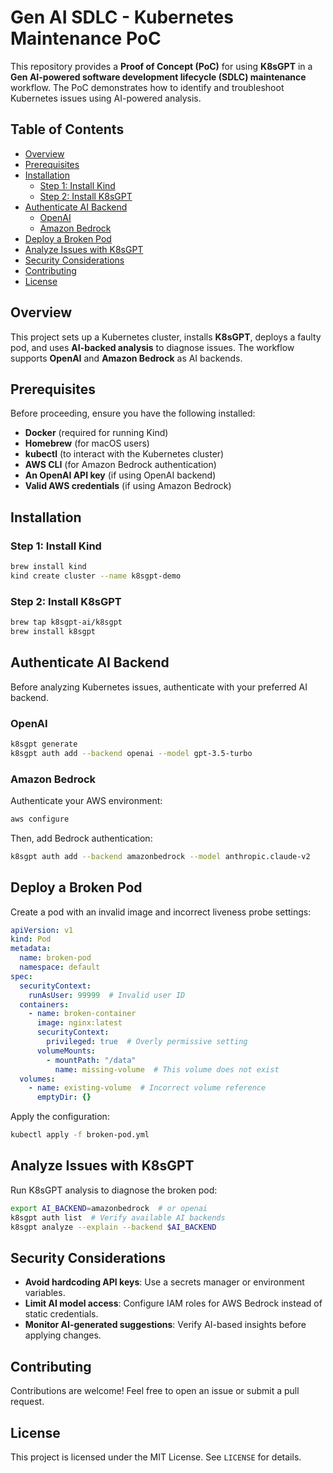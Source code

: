 # Gen AI SDLC - Kubernetes Maintenance PoC

This repository provides a **Proof of Concept (PoC)** for using **K8sGPT** in a **Gen AI-powered software development lifecycle (SDLC) maintenance** workflow. The PoC demonstrates how to identify and troubleshoot Kubernetes issues using AI-powered analysis.

## Table of Contents

- [Overview](#overview)
- [Prerequisites](#prerequisites)
- [Installation](#installation)
  - [Step 1: Install Kind](#step-1-install-kind)
  - [Step 2: Install K8sGPT](#step-2-install-k8sgpt)
- [Authenticate AI Backend](#authenticate-ai-backend)
  - [OpenAI](#openai)
  - [Amazon Bedrock](#amazon-bedrock)
- [Deploy a Broken Pod](#deploy-a-broken-pod)
- [Analyze Issues with K8sGPT](#analyze-issues-with-k8sgpt)
- [Security Considerations](#security-considerations)
- [Contributing](#contributing)
- [License](#license)

## Overview

This project sets up a Kubernetes cluster, installs **K8sGPT**, deploys a faulty pod, and uses **AI-backed analysis** to diagnose issues. The workflow supports **OpenAI** and **Amazon Bedrock** as AI backends.

## Prerequisites

Before proceeding, ensure you have the following installed:

- **Docker** (required for running Kind)
- **Homebrew** (for macOS users)
- **kubectl** (to interact with the Kubernetes cluster)
- **AWS CLI** (for Amazon Bedrock authentication)
- **An OpenAI API key** (if using OpenAI backend)
- **Valid AWS credentials** (if using Amazon Bedrock)

## Installation

### Step 1: Install Kind

```sh
brew install kind
kind create cluster --name k8sgpt-demo
```

### Step 2: Install K8sGPT

```sh
brew tap k8sgpt-ai/k8sgpt
brew install k8sgpt
```

## Authenticate AI Backend

Before analyzing Kubernetes issues, authenticate with your preferred AI backend.

### OpenAI

```sh
k8sgpt generate
k8sgpt auth add --backend openai --model gpt-3.5-turbo
```

### Amazon Bedrock

Authenticate your AWS environment:

```sh
aws configure
```

Then, add Bedrock authentication:

```sh
k8sgpt auth add --backend amazonbedrock --model anthropic.claude-v2
```

## Deploy a Broken Pod

Create a pod with an invalid image and incorrect liveness probe settings:

```yaml
apiVersion: v1
kind: Pod
metadata:
  name: broken-pod
  namespace: default
spec:
  securityContext:
    runAsUser: 99999  # Invalid user ID
  containers:
    - name: broken-container
      image: nginx:latest
      securityContext:
        privileged: true  # Overly permissive setting
      volumeMounts:
        - mountPath: "/data"
          name: missing-volume  # This volume does not exist
  volumes:
    - name: existing-volume  # Incorrect volume reference
      emptyDir: {}
```

Apply the configuration:

```sh
kubectl apply -f broken-pod.yml
```

## Analyze Issues with K8sGPT

Run K8sGPT analysis to diagnose the broken pod:

```sh
export AI_BACKEND=amazonbedrock  # or openai
k8sgpt auth list  # Verify available AI backends
k8sgpt analyze --explain --backend $AI_BACKEND
```

## Security Considerations

- **Avoid hardcoding API keys**: Use a secrets manager or environment variables.
- **Limit AI model access**: Configure IAM roles for AWS Bedrock instead of static credentials.
- **Monitor AI-generated suggestions**: Verify AI-based insights before applying changes.

## Contributing

Contributions are welcome! Feel free to open an issue or submit a pull request.

## License

This project is licensed under the MIT License. See `LICENSE` for details.
